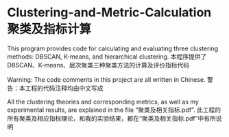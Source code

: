 # Clustering-and-Metric-Calculation聚类及指标计算
This program provides code for calculating and evaluating three clustering methods: DBSCAN, K-means, and hierarchical clustering.
本程序提供了DBSCAN、K-means、层次聚类三种聚类方法的计算及评价指标代码

Warning: The code comments in this project are all written in Chinese.
警告：本工程的代码注释均由中文写成

All the clustering theories and corresponding metrics, as well as my experimental results, are explained in the file “聚类及相关指标.pdf”.
此工程的所有聚类及相应指标理论，和我的实验结果，都在“聚类及相关指标.pdf”中有所说明
